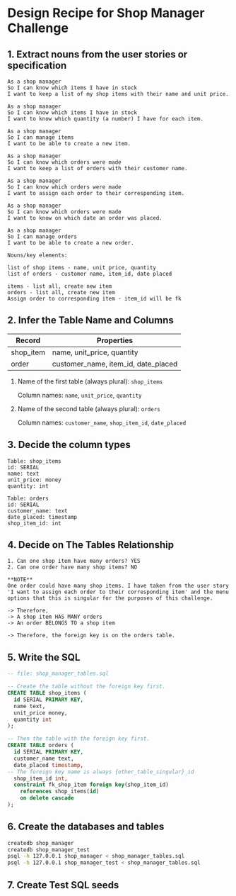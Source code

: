 # Design Recipe for Shop Manager Challenge

## 1. Extract nouns from the user stories or specification

```plain
As a shop manager
So I can know which items I have in stock
I want to keep a list of my shop items with their name and unit price.

As a shop manager
So I can know which items I have in stock
I want to know which quantity (a number) I have for each item.

As a shop manager
So I can manage items
I want to be able to create a new item.

As a shop manager
So I can know which orders were made
I want to keep a list of orders with their customer name.

As a shop manager
So I can know which orders were made
I want to assign each order to their corresponding item.

As a shop manager
So I can know which orders were made
I want to know on which date an order was placed.

As a shop manager
So I can manage orders
I want to be able to create a new order.
```

```plain
Nouns/key elements:

list of shop items - name, unit price, quantity
list of orders - customer name, item_id, date placed

items - list all, create new item
orders - list all, create new item
Assign order to corresponding item - item_id will be fk
```

## 2. Infer the Table Name and Columns

| Record    | Properties                          |
| --------- | ----------------------------------- |
| shop_item | name, unit_price, quantity          |
| order     | customer_name, item_id, date_placed |

1. Name of the first table (always plural): `shop_items`

   Column names: `name`, `unit_price`, `quantity`

2. Name of the second table (always plural): `orders`

   Column names: `customer_name`, `shop_item_id`, `date_placed`

## 3. Decide the column types

```plain
Table: shop_items
id: SERIAL
name: text
unit_price: money
quantity: int

Table: orders
id: SERIAL
customer_name: text
date_placed: timestamp
shop_item_id: int
```

## 4. Decide on The Tables Relationship

```plain
1. Can one shop item have many orders? YES
2. Can one order have many shop items? NO

**NOTE**
One order could have many shop items. I have taken from the user story 'I want to assign each order to their corresponding item' and the menu options that this is singular for the purposes of this challenge.

-> Therefore,
-> A shop item HAS MANY orders
-> An order BELONGS TO a shop item

-> Therefore, the foreign key is on the orders table.
```

## 5. Write the SQL

```sql
-- file: shop_manager_tables.sql

-- Create the table without the foreign key first.
CREATE TABLE shop_items (
  id SERIAL PRIMARY KEY,
  name text,
  unit_price money,
  quantity int
);

-- Then the table with the foreign key first.
CREATE TABLE orders (
  id SERIAL PRIMARY KEY,
  customer_name text,
  date_placed timestamp,
-- The foreign key name is always {other_table_singular}_id
  shop_item_id int,
  constraint fk_shop_item foreign key(shop_item_id)
    references shop_items(id)
    on delete cascade
);
```

## 6. Create the databases and tables

```bash
createdb shop_manager
createdb shop_manager_test
psql -h 127.0.0.1 shop_manager < shop_manager_tables.sql
psql -h 127.0.0.1 shop_manager_test < shop_manager_tables.sql
```

## 7. Create Test SQL seeds
